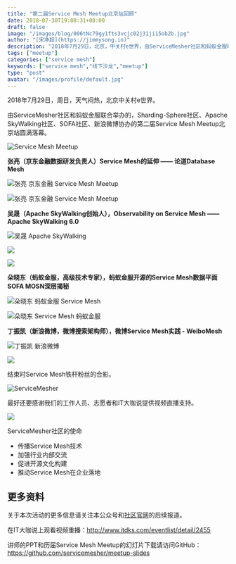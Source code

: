 ```yaml
---
title: "第二届Service Mesh Meetup北京站回顾"
date: 2018-07-30T19:08:31+08:00
draft: false
image: "/images/blog/006tNc79gy1fts3vcjc02j31ji15ob2b.jpg"
author: "[宋净超](https://jimmysong.io)"
description: "2018年7月29日，北京，中关村e世界，由ServiceMesher社区和蚂蚁金服联合举办的，Sharding-Sphere社区、Apache SkyWalking社区、SOFA社区、新浪微博协办的第二届Service Mesh Meetup北京站圆满落幕。"
tags: ["meetup"]
categories: ["service mesh"]
keywords: ["service mesh","线下沙龙","meetup"]
type: "post"
avatar: "/images/profile/default.jpg"
---
```


2018年7月29日，周日，天气闷热，北京中关村e世界。

由ServiceMesher社区和蚂蚁金服联合举办的，Sharding-Sphere社区、Apache SkyWalking社区、SOFA社区、新浪微博协办的第二届Service Mesh Meetup北京站圆满落幕。


![Service Mesh Meetup](006tNc79gy1fts3o06igyj30sg0j0afk.jpg)

**张亮（京东金融数据研发负责人）Service Mesh的延伸 —— 论道Database Mesh**

![张亮 京东金融 Service Mesh Meetup](006tNc79gy1fts3ow6pdxj30sg0j0wgn.jpg)

![张亮 京东金融 Service Mesh Meetup](006tNc79gy1fts3pcqgm9j30sg0j0tcm.jpg)

**吴晟（Apache SkyWalking创始人），Observability on Service Mesh —— Apache SkyWalking 6.0**

![吴晟 Apache SkyWalking](006tNc79gy1fts3q2ethrj318w0u0tcq.jpg)

![](006tNc79gy1fts3qkcu6vj318w0u07go.jpg)

![](006tNc79gy1fts3qpj1b9j318w0u0k6r.jpg)

**朵晓东（蚂蚁金服，高级技术专家），蚂蚁金服开源的Service Mesh数据平面SOFA MOSN深层揭秘**

![朵晓东 蚂蚁金服 Service Mesh](006tNc79gy1fts3r3qc16j30sg0j0mzz.jpg)

![朵晓东 Service Mesh 蚂蚁金服](006tNc79gy1fts3reafsmj30sg0j0adi.jpg)

**丁振凯（新浪微博，微博搜索架构师），微博Service Mesh实践 - WeiboMesh**

![丁振凯 新浪微博](006tNc79gy1fts3rw3yerj30sg0j0wgx.jpg)

![](006tNc79gy1fts3s4hf4xj318w0u0qed.jpg)

结束时Service Mesh铁杆粉丝的合影。

![ServiceMesher](006tNc79gy1fts3smgw3rj317s0t8k4l.jpg)

最好还要感谢我们的工作人员、志愿者和IT大咖说提供视频直播支持。

![](006tNc79gy1fts3sveslgj318w0u0wr2.jpg)

ServiceMesher社区的使命

- 传播Service Mesh技术
- 加强行业内部交流
- 促进开源文化构建
- 推动Service Mesh在企业落地

## 更多资料

关于本次活动的更多信息请关注本公众号和[社区官网](http://www.servicemesher.com)的后续报道。

在IT大咖说上观看视频重播：http://www.itdks.com/eventlist/detail/2455

讲师的PPT和历届Service Mesh Meetup的幻灯片下载请访问GitHub：https://github.com/servicemesher/meetup-slides

